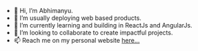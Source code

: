 - 👋 Hi, I’m Abhimanyu.
- 👀 I’m usually deploying web based products.
- 🌱 I’m currently learning and building in ReactJs and AngularJs.
- 💞️ I’m looking to collaborate to create impactful projects.
- 📫 Reach me on my personal website <a href="https://cypherrat.github.io/portfolio">here...</a>

<!---
CypherRat/CypherRat is a ✨ special ✨ repository because its `README.md` (this file) appears on your GitHub profile.
You can click the Preview link to take a look at your changes.
--->
